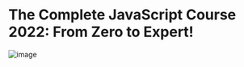# The Complete JavaScript Course 2022: From Zero to Expert!
![image](https://user-images.githubusercontent.com/103274587/186224552-fe6bb474-8adc-45eb-85df-a4754a24f6af.png)
